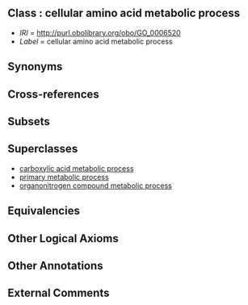 
## Class : cellular amino acid metabolic process

 * *IRI* = http://purl.obolibrary.org/obo/GO_0006520
 * *Label* = cellular amino acid metabolic process

## Synonyms


## Cross-references


## Subsets


## Superclasses

 * [carboxylic acid metabolic process](../../GO/52/GO_0019752.md)
 * [primary metabolic process](../../GO/38/GO_0044238.md)
 * [organonitrogen compound metabolic process](../../GO/64/GO_1901564.md)

## Equivalencies


## Other Logical Axioms


## Other Annotations


## External Comments

